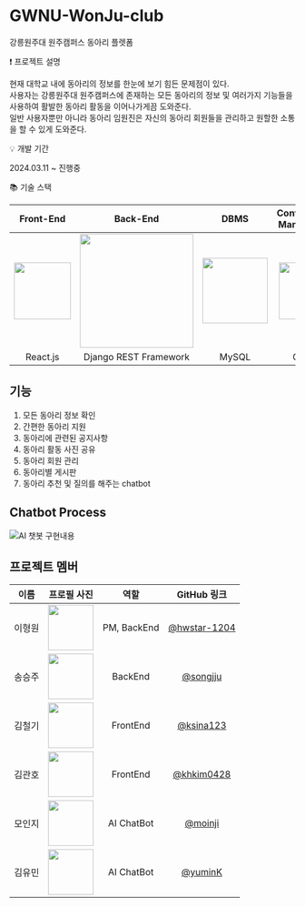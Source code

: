 # GWNU-WonJu-club
강릉원주대 원주캠퍼스 동아리 플렛폼

❗️ 프로젝트 설명 

  현재 대학교 내에 동아리의 정보를 한눈에 보기 힘든 문제점이 있다. <br>
  사용자는 강릉원주대 원주캠퍼스에 존재하는 모든 동아리의 정보 및 여러가지 기능들을 사용하여 활발한 동아리 활동을 이어나가게끔 도와준다.<br>
  일반 사용자뿐만 아니라 동아리 임원진은 자신의 동아리 회원들을 관리하고 원할한 소통을 할 수 있게 도와준다. 

💡 개발 기간 

2024.03.11 ~ 진행중

📚 기술 스택 

| **Front-End** | **Back-End** | **DBMS** | **Configuration Management** | **Deployment** |
|:---:|:---:|:---:|:---:|:---:|
| <img src="https://cdn.worldvectorlogo.com/logos/react-2.svg" width="100"> | <img src="https://cdn.worldvectorlogo.com/logos/django-community.svg" width="200"> | <img src="https://www.mysql.com/common/logos/logo-mysql-170x115.png" width="115"> | <img src="https://github.githubassets.com/images/modules/logos_page/GitHub-Mark.png" width="100"> | <img src="https://cdn.worldvectorlogo.com/logos/docker.svg" width="80"> |
| React.js | Django REST Framework | MySQL | GitHub | Docker |


## 기능
1. 모든 동아리 정보 확인
2. 간편한 동아리 지원
3. 동아리에 관련된 공지사항
4. 동아리 활동 사진 공유
5. 동아리 회원 관리
6. 동아리별 게시판
7. 동아리 추천 및 질의를 해주는 chatbot


## Chatbot Process
<!--  ![image](https://github.com/hwstar-1204/GWNU-WonJu-club/assets/105586186/0610ee10-e47d-43b9-9b98-808331d5983b) -->
![AI 챗봇 구현내용](https://github.com/hwstar-1204/GWNU-WonJu-club/assets/115150798/dd29803c-b66b-4c1a-9162-9028fde77db4)


## 프로젝트 멤버

| 이름 | 프로필 사진 | 역할 | GitHub 링크 |
|:----:|:-----------:|:----:|:------------:|
| 이형원 | <img src="https://avatars.githubusercontent.com/u/115150798?v=4" width="80"> | PM, BackEnd | [@hwstar-1204](https://github.com/hwstar-1204) |
| 송승주 | <img src="https://avatars.githubusercontent.com/u/154545808?v=4" width="80"> | BackEnd | [@songjju](https://github.com/songjju) |
| 김철기 | <img src="https://avatars.githubusercontent.com/u/164767367?v=4" width="80"> | FrontEnd | [@ksina123](https://github.com/ksina123) |
| 김관호 | <img src="https://avatars.githubusercontent.com/u/149922109?v=4" width="80"> | FrontEnd | [@khkim0428](https://github.com/khkim0428) |
| 모인지 | <img src="https://avatars.githubusercontent.com/u/32082574?v=4" width="80"> | AI ChatBot | [@moinji](https://github.com/moinji) |
| 김유민 | <img src="https://avatars.githubusercontent.com/u/105586186?v=4" width="80"> | AI ChatBot | [@yuminK](https://github.com/kimyuuuuuu) |


